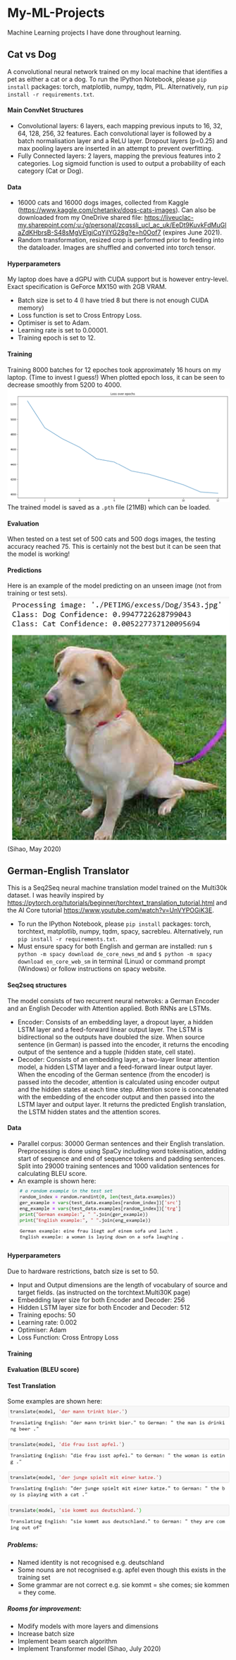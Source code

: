 # My-ML-Projects
Machine Learning projects I have done throughout learning.

## Cat vs Dog
A convolutional neural network trained on my local machine that identifies a pet as either a cat or a dog.
To run the IPython Notebook, please ```pip install``` packages: torch, matplotlib, numpy, tqdm, PIL. Alternatively, run ```pip install -r requirements.txt```.
#### Main ConvNet Structures
- Convolutional layers: 6 layers, each mapping previous inputs to 16, 32, 64, 128, 256, 32 features. Each convolutional layer is followed by a batch normalisation layer and a ReLU layer. Dropout layers (p=0.25) and max pooling layers are inserted in an attempt to prevent overfitting.
- Fully Connected layers: 2 layers, mapping the previous features into 2 categories. Log sigmoid function is used to output a probability of each category (Cat or Dog).
#### Data
- 16000 cats and 16000 dogs images, collected from Kaggle (https://www.kaggle.com/chetankv/dogs-cats-images). Can also be downloaded from my OneDrive shared file: https://liveuclac-my.sharepoint.com/:u:/g/personal/zcqssli_ucl_ac_uk/EeDt9KuvkFdMuGlaZdKHbrsB-S48sMgVElgiCqYjlYG28g?e=h0Oof7 (expires June 2021).
- Random transformation, resized crop is performed prior to feeding into the dataloader. Images are shuffled and converted into torch tensor.
#### Hyperparameters
My laptop does have a dGPU with CUDA support but is however entry-level. Exact specification is GeForce MX150 with 2GB VRAM.
- Batch size is set to 4 (I have tried 8 but there is not enough CUDA memory)
- Loss function is set to Cross Entropy Loss.
- Optimiser is set to Adam.
- Learning rate is set to 0.00001.
- Training epoch is set to 12.
#### Training
Training 8000 batches for 12 epoches took approximately 16 hours on my laptop. (Time to invest I guess!)
When plotted epoch loss, it can be seen to decrease smoothly from 5200 to 4000.
![Epoch_Loss](/images/loss_over_epochs_cat_v_dog.png)
The trained model is saved as a ```.pth``` file (21MB) which can be loaded.
#### Evaluation
When tested on a test set of 500 cats and 500 dogs images, the testing accuracy reached 75. This is certainly not the best but it can be seen that the model is working!
#### Predictions
Here is an example of the model predicting on an unseen image (not from training or test sets).
![Prediction_Example](/images/prediction_examples_cat_v_dog.png)
(Sihao, May 2020)


## German-English Translator
This is a Seq2Seq neural machine translation model trained on the Multi30k dataset. I was heavily inspired by https://pytorch.org/tutorials/beginner/torchtext_translation_tutorial.html and the AI Core tutorial https://www.youtube.com/watch?v=UnVYPOGiK3E.
- To run the IPython Notebook, please ```pip install``` packages: torch, torchtext, matplotlib, numpy, tqdm, spacy, sacrebleu. Alternatively, run ```pip install -r requirements.txt```.
- Must ensure spacy for both English and german are installed: run ```$ python -m spacy download de_core_news_md``` and ```$ python -m spacy download en_core_web_sm``` in terminal (Linux) or command prompt (Windows) or follow instructions on spacy website.
#### Seq2seq structures
The model consists of two recurrent neural netwroks: a German Encoder and an English Decoder with Attention applied. Both RNNs are LSTMs.
- Encoder: Consists of an embedding layer, a dropout layer, a hidden LSTM layer and a feed-forward linear output layer. The LSTM is bidirectional so the outputs have doubled the size. When source sentence (in German) is passed into the encoder, it returns the encoding output of the sentence and a tupple (hidden state, cell state).
- Decoder: Consists of an embedding layer, a two-layer linear attention model, a hidden LSTM layer and a feed-forward linear output layer. When the encoding of the German sentence (from the encoder) is passed into the decoder, attention is calculated using encoder output and the hidden states at each time step. Attention score is concatenated with the embedding of the encoder output and then passed into the LSTM layer and output layer. It returns the predicted English translation, the LSTM hidden states and the attention scores.
#### Data
- Parallel corpus: 30000 German sentences and their English translation. Preprocessing is done using SpaCy including word tokenisation, adding start of sequence and end of sequence tokens and padding sentences. Split into 29000 training sentences and 1000 validation sentences for calculating BLEU score.
- An example is shown here:
![Multi30k_Example](/images/multi30k_example.png)
#### Hyperparameters
Due to hardware restrictions, batch size is set to 50.
- Input and Output dimensions are the length of vocabulary of source and target fields. (as instructed on the torchtext.Multi30K page)
- Embedding layer size for both Encoder and Decoder: 256
- Hidden LSTM layer size for both Encoder and Decoder: 512
- Training epochs: 50
- Learning rate: 0.002
- Optimiser: Adam
- Loss Function: Cross Entropy Loss
#### Training
#### Evaluation (BLEU score)
#### Test Translation
Some examples are shown here:
![Translation_Example](/images/translation_example.png)
##### Problems:
- Named identity is not recognised e.g. deutschland
- Some nouns are not recognised e.g. apfel even though this exists in the training set
- Some grammar are not correct e.g. sie kommt = she comes; sie kommen = they come.
##### Rooms for improvement:
- Modify models with more layers and dimensions
- Increase batch size
- Implement beam search algorithm
- Implement Transformer model
(Sihao, July 2020)

